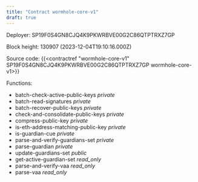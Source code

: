 ```yaml
---
title: "Contract wormhole-core-v1"
draft: true
---
```

Deployer: SP19F0S4GN8CJQ4K9PKWRBVE00G2C86QTPTRXZ7GP


 



Block height: 130907 (2023-12-04T19:10:16.000Z)

Source code: {{<contractref "wormhole-core-v1" SP19F0S4GN8CJQ4K9PKWRBVE00G2C86QTPTRXZ7GP wormhole-core-v1>}}

Functions:

* batch-check-active-public-keys _private_
* batch-read-signatures _private_
* batch-recover-public-keys _private_
* check-and-consolidate-public-keys _private_
* compress-public-key _private_
* is-eth-address-matching-public-key _private_
* is-guardian-cue _private_
* parse-and-verify-guardians-set _private_
* parse-guardian _private_
* update-guardians-set _public_
* get-active-guardian-set _read_only_
* parse-and-verify-vaa _read_only_
* parse-vaa _read_only_
